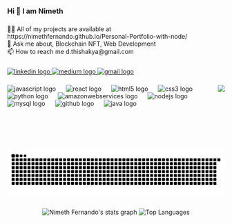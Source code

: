 <h3 align="left">Hi 👋 I am Nimeth</h3>

###

<p align="left">👨‍💻 All of my projects are available at https://nimethfernando.github.io/Personal-Portfolio-with-node/<br>💬 Ask me about, Blockchain NFT, Web Development<br>📫 How to reach me d.thishakya@gmail.com</p>

###
<div align="left">
  <a href="https://www.linkedin.com/in/nimeth-fernando/" target="_blank">
    <img src="https://img.shields.io/static/v1?message=LinkedIn&logo=linkedin&label=&color=0077B5&logoColor=white&labelColor=&style=for-the-badge" height="28" alt="linkedin logo"  />
  </a>
  <a href="https://medium.com/@nimeth42" target="_blank">
    <img src="https://img.shields.io/static/v1?message=Medium&logo=medium&label=&color=12100E&logoColor=white&labelColor=&style=for-the-badge" height="28" alt="medium logo"  />
  </a>
  <!-- <a href="" target="_blank">
    <img src="https://img.shields.io/static/v1?message=HackerRank&logo=hackerrank&label=&color=2EC866&logoColor=white&labelColor=&style=for-the-badge" height="28" alt="hackerrank logo"  />
  </a> -->
  <!-- <a href="https:" target="_blank">
    <img src="https://img.shields.io/static/v1?message=Instagram&logo=instagram&label=&color=E4405F&logoColor=white&labelColor=&style=for-the-badge" height="28" alt="instagram logo"  />
  </a> -->
  <a href="mailto:d.nimeth42@gmail.com" target="_blank">
    <img src="https://img.shields.io/static/v1?message=Gmail&logo=gmail&label=&color=D14836&logoColor=white&labelColor=&style=for-the-badge" height="28" alt="gmail logo"  />
  </a>
</div>

###

<img align="right" height="150" src="https://www.schoolofit.co.za/wp-content/uploads/2018/06/How-to-become-a-web-developer.gif"  />

###

<div align="left">
  <img src="https://cdn.jsdelivr.net/gh/devicons/devicon/icons/javascript/javascript-original.svg" height="32" alt="javascript logo"  />
  <img width="15" />
  <img src="https://cdn.jsdelivr.net/gh/devicons/devicon/icons/react/react-original.svg" height="32" alt="react logo"  />
  <img width="15" />
  <img src="https://cdn.jsdelivr.net/gh/devicons/devicon/icons/html5/html5-original.svg" height="32" alt="html5 logo"  />
  <img width="15" />
  <img src="https://cdn.jsdelivr.net/gh/devicons/devicon/icons/css3/css3-original.svg" height="32" alt="css3 logo"  />
  <img width="15" />
  <img src="https://cdn.jsdelivr.net/gh/devicons/devicon/icons/python/python-original.svg" height="32" alt="python logo"  />
  <img width="15" />
  <img src="https://cdn.jsdelivr.net/gh/devicons/devicon/icons/amazonwebservices/amazonwebservices-line-wordmark.svg" height="32" alt="amazonwebservices logo"  />
  <img width="15" />
  <img src="https://cdn.jsdelivr.net/gh/devicons/devicon/icons/nodejs/nodejs-original.svg" height="32" alt="nodejs logo"  />
  <img width="15" />
  <img src="https://cdn.jsdelivr.net/gh/devicons/devicon/icons/mysql/mysql-original.svg" height="32" alt="mysql logo"  />
  <img width="15" />
  <img src="https://cdn.jsdelivr.net/gh/devicons/devicon/icons/github/github-original.svg" height="32" alt="github logo"  />
  <img width="15" />
  <img src="https://cdn.jsdelivr.net/gh/devicons/devicon/icons/java/java-original.svg" height="32" alt="java logo"  />
</div>

###

<br clear="both">

<img src="https://raw.githubusercontent.com/thisha-me/thisha-me/output/snake.svg" alt="Snake animation" />

###

<div align="center">
  <img src="https://github-readme-stats.vercel.app/api?username=nimethfernando&hide_title=false&hide_rank=false&show_icons=true&include_all_commits=true&count_private=true&disable_animations=false&theme=dracula&locale=en&hide_border=false&order=1" height="150" alt="Nimeth Fernando's stats graph" />
  <img src="https://github-readme-stats.vercel.app/api/top-langs/?username=nimethfernando&layout=compact&theme=dracula&hide_border=false&order=2" height="150" alt="Top Languages" />
</div>

###

<br clear="both">

###
